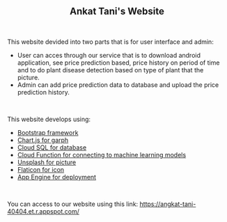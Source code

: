 <h2 align="center">Ankat Tani's Website</h2>
<br>

This website devided into two parts that is for user interface and admin:
  - User can acces through our service that is to download android application, see price prediction based, price history on period of time and to do plant disease detection based on type of plant that the picture.
  - Admin can add price prediction data to database and upload the price prediction history.
<br>

This website develops using:
 - <a href="https://getbootstrap.com/">Bootstrap framework</a>
 - <a href="https://www.chartjs.org/">Chart.js for garph</a>
 - <a href="https://github.com/puspawahyuningtias/Angkat-Tani/tree/master/Cloud%20Computing/Website/Database">Cloud SQL for database</a>
 - <a href="https://github.com/puspawahyuningtias/Angkat-Tani/tree/master/Cloud%20Computing/Cloud%20Functions">Cloud Function for connecting to machine learning models</a>
 - <a href="https://unsplash.com/">Unsplash for picture</a>
 - <a href="https://www.flaticon.com/">Flaticon for icon</a>
 - <a href="https://github.com/puspawahyuningtias/Angkat-Tani/blob/master/Cloud%20Computing/Website/FIle_Access.txt">App Engine for deployment</a>
<br>

You can access to our website using this link:
https://angkat-tani-40404.et.r.appspot.com/
